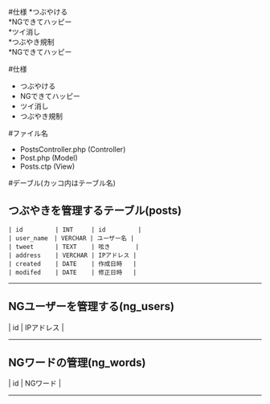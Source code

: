 #仕様
*つぶやける  
*NGできてハッピー  
*ツイ消し  
*つぶやき規制  
*NGできてハッピー  

#仕様 
* つぶやける  
* NGできてハッピー  
* ツイ消し  
* つぶやき規制  

#ファイル名  
* PostsController.php (Controller)
* Post.php (Model)
* Posts.ctp (View)

#デーブル(カッコ内はテーブル名)    

つぶやきを管理するテーブル(posts)    
----

    | id         | INT     | id         |  
    | user_name　| VERCHAR | ユーザー名 |  
    | tweet      | TEXT    | 呟き       |  
    | address    | VERCHAR | IPアドレス |  
    | created    | DATE    | 作成日時   |  
    | modifed    | DATE    | 修正日時   |  

----

NGユーザーを管理する(ng_users)  
----

| id | IPアドレス |  

----

NGワードの管理(ng_words)  
----

| id | NGワード |  

----

